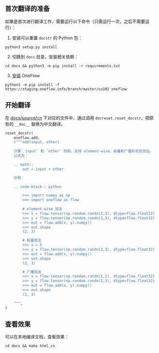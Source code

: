 ## 首次翻译的准备

如果是首次进行翻译工作，需要运行以下命令（只需运行一次，之后不需要运行）：

1. 安装可以重置 `docstr` 的 Python 包：

```shell
python3 setup.py install
```

2. 切换到 `docs` 目录，安装相关依赖：

```shell
cd docs && python3 -m pip install -r requirements.txt
```

3. [安装](https://start.oneflow.org) OneFlow

```shell
python3 -m pip install -f https://staging.oneflow.info/branch/master/cu102 oneflow
```

## 开始翻译

在 [docs/source/cn](./docs/source/cn) 下对应的文件中，通过调用 `docreset.reset_docstr`，把原有的 `__doc__` 替换为中文翻译。

```python
reset_docstr(
    oneflow.add,
    r"""add(input, other)
    
    计算 `input` 和 `other` 的和。支持 element-wise、标量和广播形式的加法。
    公式为：

    .. math::
        out = input + other

    示例：

    .. code-block:: python

        >>> import numpy as np
        >>> import oneflow as flow
        
        # element-wise 加法
        >>> x = flow.tensor(np.random.randn(2,3), dtype=flow.float32)
        >>> y = flow.tensor(np.random.randn(2,3), dtype=flow.float32)
        >>> out = flow.add(x, y).numpy()
        >>> out.shape
        (2, 3)

        # 标量加法
        >>> x = 5
        >>> y = flow.tensor(np.random.randn(2,3), dtype=flow.float32)
        >>> out = flow.add(x, y).numpy()
        >>> out.shape
        (2, 3)

        # 广播加法
        >>> x = flow.tensor(np.random.randn(1,1), dtype=flow.float32)
        >>> y = flow.tensor(np.random.randn(2,3), dtype=flow.float32)
        >>> out = flow.add(x, y).numpy()
        >>> out.shape
        (2, 3)

    """,
)
```

## 查看效果

可以在本地编译文档，查看效果：

```shell
cd docs && make html_cn
```
